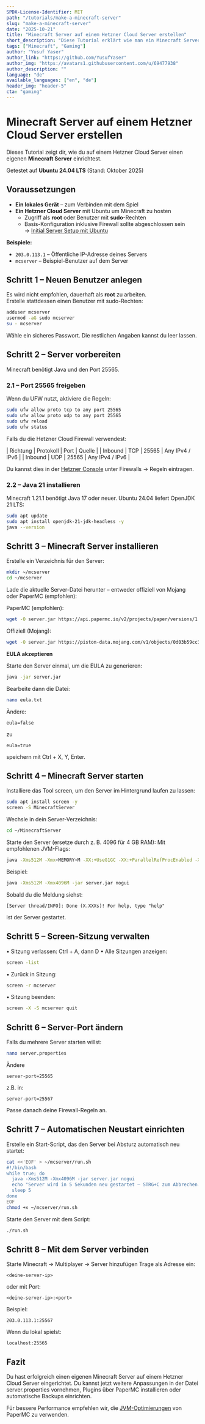 ```yaml
---
SPDX-License-Identifier: MIT
path: "/tutorials/make-a-minecraft-server"
slug: "make-a-minecraft-server"
date: "2025-10-21"
title: "Minecraft Server auf einem Hetzner Cloud Server erstellen"
short_description: "Diese Tutorial erklärt wie man ein Minecraft Server auf einem Hetzner Cloud Server erstellen"
tags: ["Minecraft", "Gaming"]
author: "Yusuf Yaser"
author_link: "https://github.com/YusufYaser"
author_img: "https://avatars1.githubusercontent.com/u/69477938"
author_description: ""
language: "de"
available_languages: ["en", "de"]
header_img: "header-5"
cta: "gaming"
---
```


# Minecraft Server auf einem Hetzner Cloud Server erstellen

Dieses Tutorial zeigt dir, wie du auf einem Hetzner Cloud Server einen eigenen **Minecraft Server** einrichtest.

Getestet auf **Ubuntu 24.04 LTS** (Stand: Oktober 2025)


## Voraussetzungen

* **Ein lokales Gerät** – zum Verbinden mit dem Spiel  
* **Ein Hetzner Cloud Server** mit Ubuntu um Minecraft zu hosten    
  * Zugriff als **root** oder Benutzer mit **sudo**-Rechten  
  * Basis-Konfiguration inklusive Firewall sollte abgeschlossen sein  
    → [Initial Server Setup mit Ubuntu](https://community.hetzner.com/tutorials/howto-initial-setup-ubuntu#introduction)

**Beispiele:**

* `203.0.113.1` – Öffentliche IP-Adresse deines Servers  
* `mcserver` – Beispiel-Benutzer auf dem Server


## Schritt 1 – Neuen Benutzer anlegen

Es wird nicht empfohlen, dauerhaft als **root** zu arbeiten.  
Erstelle stattdessen einen Benutzer mit sudo-Rechten:

```bash
adduser mcserver
usermod -aG sudo mcserver
su - mcserver
```
Wähle ein sicheres Passwort. Die restlichen Angaben kannst du leer lassen. 

## Schritt 2 – Server vorbereiten

Minecraft benötigt Java und den Port 25565.

### 2.1 – Port 25565 freigeben

Wenn du UFW nutzt, aktiviere die Regeln:

```bash
sudo ufw allow proto tcp to any port 25565
sudo ufw allow proto udp to any port 25565
sudo ufw reload
sudo ufw status
```
Falls du die Hetzner Cloud Firewall verwendest:

| Richtung | Protokoll | Port | Quelle |
| Inbound | TCP | 25565 | Any IPv4 / IPv6 |
| Inbound | UDP | 25565 | Any IPv4 / IPv6 |

Du kannst dies in der [Hetzner Console](https://console.hetzner.com) unter Firewalls → Regeln eintragen.

### 2.2 – Java 21 installieren

Minecraft 1.21.1 benötigt Java 17 oder neuer. Ubuntu 24.04 liefert OpenJDK 21 LTS:

```bash
sudo apt update
sudo apt install openjdk-21-jdk-headless -y
java --version
```

## Schritt 3 – Minecraft Server installieren

Erstelle ein Verzeichnis für den Server:

```bash
mkdir ~/mcserver
cd ~/mcserver
```
Lade die aktuelle Server-Datei herunter – entweder offiziell von Mojang oder PaperMC (empfohlen):

PaperMC (empfohlen):

```bash
wget -O server.jar https://api.papermc.io/v2/projects/paper/versions/1.21.1/builds/120/downloads/paper-1.21.1-120.jar
```

Offiziell (Mojang):

```bash
wget -O server.jar https://piston-data.mojang.com/v1/objects/0d03b59cc3e1eecbcb5b0b6f0c79e6a19c6b01ce/server.jar
```

**EULA akzeptieren**

Starte den Server einmal, um die EULA zu generieren:

```bash
java -jar server.jar
```

Bearbeite dann die Datei:

```bash
nano eula.txt
``` 

Ändere:

```
eula=false
```
zu

```
eula=true
```
speichern mit Ctrl + X, Y, Enter.

## Schritt 4 – Minecraft Server starten

Installiere das Tool screen, um den Server im Hintergrund laufen zu lassen:

```bash
sudo apt install screen -y
screen -S MinecraftServer
``` 
Wechsle in dein Server-Verzeichnis:

```bash
cd ~/MinecraftServer
``` 

Starte den Server (ersetze <MEMORY> durch z. B. 4096 für 4 GB RAM):
Mit empfohlenen JVM-Flags:

```bash
java -Xms512M -Xmx<MEMORY>M -XX:+UseG1GC -XX:+ParallelRefProcEnabled -XX:MaxGCPauseMillis=200 -XX:+AlwaysPreTouch -jar server.jar nogui
```

Beispiel:

```bash
java -Xms512M -Xmx4096M -jar server.jar nogui
```

Sobald du die Meldung siehst:

```
[Server thread/INFO]: Done (X.XXXs)! For help, type "help"
``` 
ist der Server gestartet.

## Schritt 5 – Screen-Sitzung verwalten
•	Sitzung verlassen: Ctrl + A, dann D
•	Alle Sitzungen anzeigen:
```bash
screen -list
```
•	Zurück in Sitzung:
```bash
screen -r mcserver
```
•	Sitzung beenden: 
```bash
screen -X -S mcserver quit
```

## Schritt 6 – Server-Port ändern

Falls du mehrere Server starten willst:

```bash
nano server.properties
```
Ändere
```
server-port=25565
```
z.B. in:
```
server-port=25567
```
Passe danach deine Firewall-Regeln an.

## Schritt 7 – Automatischen Neustart einrichten

Erstelle ein Start-Script, das den Server bei Absturz automatisch neu startet:
```bash
cat <<'EOF' > ~/mcserver/run.sh
#!/bin/bash
while true; do
  java -Xms512M -Xmx4096M -jar server.jar nogui
  echo "Server wird in 5 Sekunden neu gestartet – STRG+C zum Abbrechen."
  sleep 5
done
EOF
chmod +x ~/mcserver/run.sh
```
Starte den Server mit dem Script:
```bash
./run.sh
```

## Schritt 8 – Mit dem Server verbinden

Starte Minecraft → Multiplayer → Server hinzufügen
Trage als Adresse ein:

```
<deine-server-ip>
```
oder mit Port:

```
<deine-server-ip>:<port> 
```
Beispiel:

```
203.0.113.1:25567
```

Wenn du lokal spielst:
```
localhost:25565
```

## Fazit

Du hast erfolgreich einen eigenen Minecraft Server auf einem Hetzner Cloud Server eingerichtet.
Du kannst jetzt weitere Anpassungen in der Datei server.properties vornehmen, Plugins über PaperMC installieren oder automatische Backups einrichten.

Für bessere Performance empfehlen wir, die [JVM-Optimierungen](https://docs.papermc.io/paper/aikars-flags/) von PaperMC zu verwenden.


<!---

Contributors's Certificate of Origin

By making a contribution to this project, I certify that:

(a) The contribution was created in whole or in part by me and I have
    the right to submit it under the license indicated in the file; or

(b) The contribution is based upon previous work that, to the best of my
    knowledge, is covered under an appropriate license and I have the
    right under that license to submit that work with modifications,
    whether created in whole or in part by me, under the same license
    (unless I am permitted to submit under a different license), as
    indicated in the file; or

(c) The contribution was provided directly to me by some other person
    who certified (a), (b) or (c) and I have not modified it.

(d) I understand and agree that this project and the contribution are
    public and that a record of the contribution (including all personal
    information I submit with it, including my sign-off) is maintained
    indefinitely and may be redistributed consistent with this project
    or the license(s) involved.

Signed-off-by: [Yusuf Yaser me@yusufyaser.xyz]